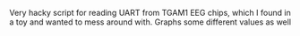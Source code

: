 Very hacky script for reading UART from TGAM1 EEG chips, which I found in a toy and wanted to mess around with.
Graphs some different values as well